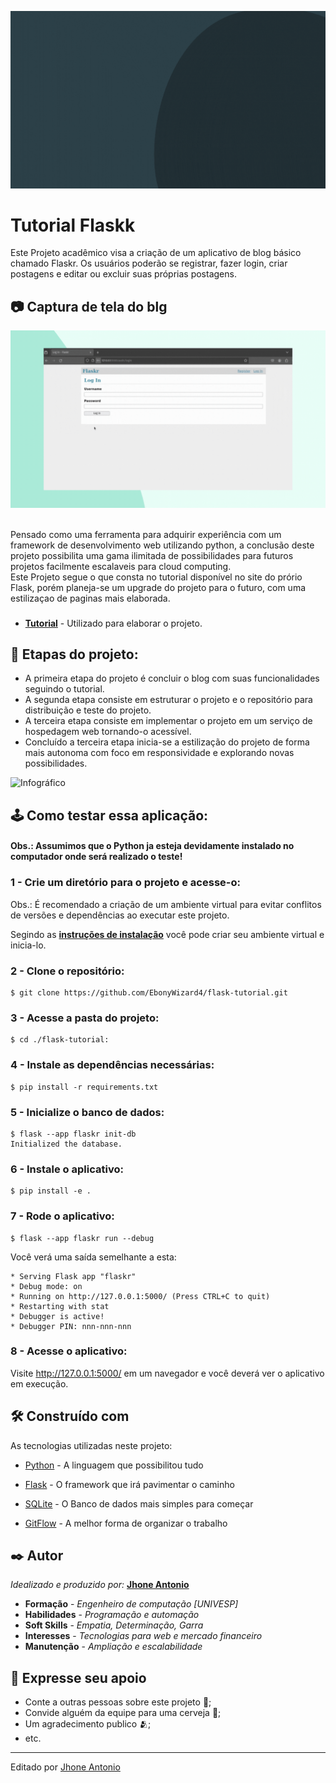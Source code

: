 ![Apresentação](Midia/Apresentação_do_blog.gif)

# Tutorial Flaskk

Este Projeto acadêmico visa a criação de um aplicativo de blog básico chamado Flaskr. Os usuários poderão se registrar, fazer login, criar postagens e editar ou excluir suas próprias postagens.


## 📷 Captura de tela do blg 

![Blog](Midia/Apresentação_do_blog(1).gif)

<br/>
Pensado como uma ferramenta para adquirir experiência com um framework de desenvolvimento web utilizando python, a conclusão deste projeto possibilita uma gama ilimitada de possibilidades para futuros projetos facilmente escalaveis para cloud computing.

<br/>
Este Projeto segue o que consta no tutorial disponível no site do prório Flask, porém planeja-se um upgrade do projeto para o futuro, com uma estilizaçao de paginas mais elaborada.

###

* [**Tutorial**](https://flask.palletsprojects.com/tutorial/) - Utilizado para elaborar o projeto.

## 🧩 Etapas do projeto:
* A primeira etapa do projeto é concluir o blog com suas funcionalidades seguindo o tutorial.
* A segunda etapa consiste em estruturar o projeto e o repositório para distribuição e teste do projeto. 
* A terceira etapa consiste em implementar o projeto em um serviço de hospedagem web tornando-o acessível.
* Concluído a terceira etapa inicia-se a estilização do projeto de forma mais autonoma com foco em responsividade e explorando novas possibilidades.

![Infográfico](Midia/Img/Infográfico.png)

###
## 🕹️ Como testar essa aplicação:

#### Obs.: Assumimos que o Python ja esteja devidamente instalado no computador onde será realizado o teste!

### 1 - Crie um diretório para o projeto e acesse-o:

Obs.: É recomendado a criação de um ambiente virtual para evitar conflitos de versões e dependências ao executar este projeto.

Segindo as [**instruções de instalação**](https://flask.palletsprojects.com/en/3.0.x/installation/) você pode criar seu ambiente virtual e inicia-lo.

### 2 - Clone o repositório:

    $ git clone https://github.com/EbonyWizard4/flask-tutorial.git

### 3 - Acesse a pasta do projeto:
    
    $ cd ./flask-tutorial:

### 4 - Instale as dependências necessárias:

    $ pip install -r requirements.txt

### 5 - Inicialize o banco de dados:

    $ flask --app flaskr init-db
    Initialized the database.

### 6 - Instale o aplicativo:

    $ pip install -e .

### 7 - Rode o aplicativo:

    $ flask --app flaskr run --debug

Você verá uma saída semelhante a esta:

    * Serving Flask app "flaskr"
    * Debug mode: on
    * Running on http://127.0.0.1:5000/ (Press CTRL+C to quit)
    * Restarting with stat
    * Debugger is active!
    * Debugger PIN: nnn-nnn-nnn

### 8 - Acesse o aplicativo:

Visite http://127.0.0.1:5000/ em um navegador e você deverá ver o aplicativo em execução.

###
## 🛠️ Construído com

As tecnologias utilizadas neste projeto:

* [Python](https://www.python.org/) - A linguagem que possibilitou tudo

* [Flask](https://flask.palletsprojects.com/en/3.0.x/) - O framework que irá pavimentar o caminho

* [SQLite](https://www.sqlite.org/) - O Banco de dados mais simples para começar

* [GitFlow](https://pypi.org/project/gitflow/) - A melhor forma de organizar o trabalho

## ✒️ Autor

*Idealizado e produzido por:* [**Jhone Antonio**](https://github.com/EbonyWizard4)

* **Formação** - *Engenheiro de computação [UNIVESP]*
* **Habilidades** - *Programação e automação*
* **Soft Skills** - *Empatia, Determinação, Garra*
* **Interesses** - *Tecnologias para web e mercado financeiro*
* **Manutenção** - *Ampliação e escalabilidade*

## 🎁 Expresse seu apoio

* Conte a outras pessoas sobre este projeto 📢;
* Convide alguém da equipe para uma cerveja 🍺;
* Um agradecimento publico 🫂;
* etc.


---
Editado por [Jhone Antonio](www.linkedin.com/in/antoniojhone)
